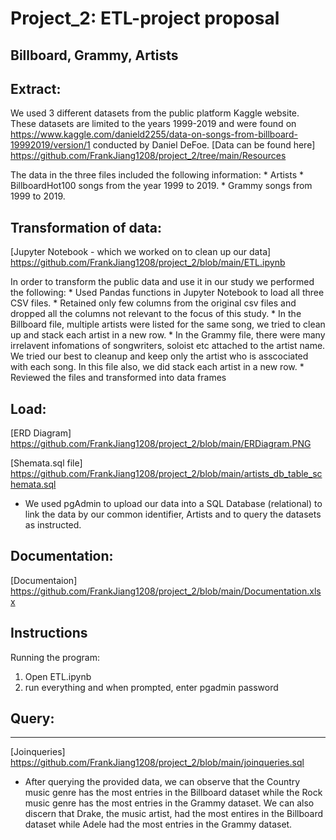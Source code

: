 # Project_2: ETL-project proposal

## Billboard, Grammy, Artists
## Extract: 

We used 3 different datasets from the public platform Kaggle website. These datasets are limited to the years 1999-2019 and were found on https://www.kaggle.com/danield2255/data-on-songs-from-billboard-19992019/version/1 conducted by Daniel DeFoe.
[Data can be found here] https://github.com/FrankJiang1208/project_2/tree/main/Resources 

The data in the three files included the following information:
    * Artists
    * BillboardHot100 songs from the year 1999 to 2019.
    * Grammy songs from 1999 to 2019.

## Transformation of data:


[Jupyter Notebook - which we worked on to clean up our data] https://github.com/FrankJiang1208/project_2/blob/main/ETL.ipynb

In order to transform the public data and use it in our study we performed the following:
    * Used Pandas functions in Jupyter Notebook to load all three CSV files.
    * Retained only few columns from the original csv files and dropped all the columns not relevant to the focus of this study.
    * In the Billboard file, multiple artists were listed for the same song, we tried to clean up and stack each artist in a new row. 
    * In the Grammy file, there were many irrelavent infomations of songwriters, soloist  etc attached to the artist name. We tried our best to cleanup and keep only the artist who is asscociated with each song. In this file also, we did stack each artist in a new row.
    * Reviewed the files and transformed into data frames

## Load:


[ERD Diagram] https://github.com/FrankJiang1208/project_2/blob/main/ERDiagram.PNG

[Shemata.sql file] https://github.com/FrankJiang1208/project_2/blob/main/artists_db_table_schemata.sql

* We used pgAdmin to upload our data into a SQL Database (relational) to link the data by our common identifier, Artists and to query the datasets as instructed.

## Documentation:
[Documentaion] https://github.com/FrankJiang1208/project_2/blob/main/Documentation.xlsx

## Instructions
Running the program:

1. Open ETL.ipynb
2. run everything and when prompted, enter pgadmin password


## Query: 
________________________________________________________________________________________________________________________________________
[Joinqueries] https://github.com/FrankJiang1208/project_2/blob/main/joinqueries.sql

* After querying the provided data, we can observe that the Country music genre has the most entries in the Billboard dataset while the Rock music genre has the most entries in the Grammy dataset. We can also discern that Drake, the music artist, had the most entires in the Billboard dataset while Adele had the most entries in the Grammy dataset.




    
    




